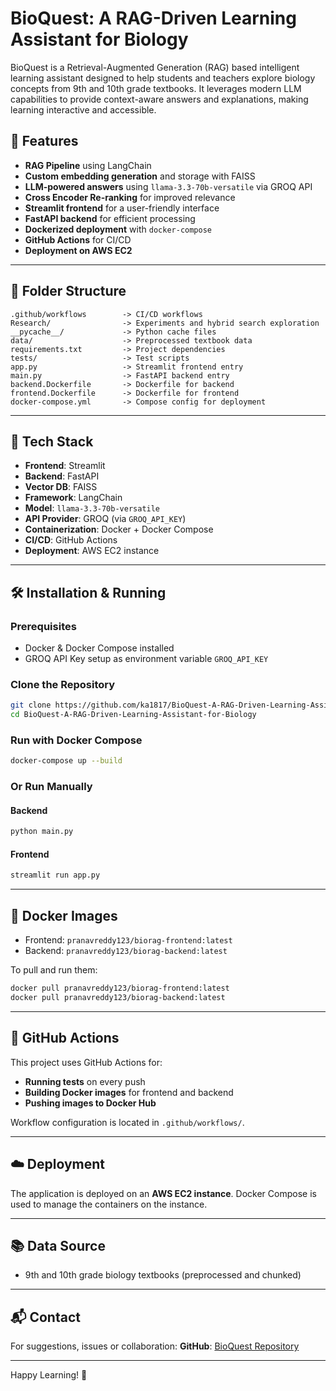 # BioQuest: A RAG-Driven Learning Assistant for Biology

BioQuest is a Retrieval-Augmented Generation (RAG) based intelligent learning assistant designed to help students and teachers explore biology concepts from 9th and 10th grade textbooks. It leverages modern LLM capabilities to provide context-aware answers and explanations, making learning interactive and accessible.

## 🚀 Features
- **RAG Pipeline** using LangChain
- **Custom embedding generation** and storage with FAISS
- **LLM-powered answers** using `llama-3.3-70b-versatile` via GROQ API
- **Cross Encoder Re-ranking** for improved relevance
- **Streamlit frontend** for a user-friendly interface
- **FastAPI backend** for efficient processing
- **Dockerized deployment** with `docker-compose`
- **GitHub Actions** for CI/CD
- **Deployment on AWS EC2**

---

## 📁 Folder Structure
```
.github/workflows        -> CI/CD workflows
Research/                -> Experiments and hybrid search exploration
__pycache__/             -> Python cache files
data/                    -> Preprocessed textbook data
requirements.txt         -> Project dependencies
tests/                   -> Test scripts
app.py                   -> Streamlit frontend entry
main.py                  -> FastAPI backend entry
backend.Dockerfile       -> Dockerfile for backend
frontend.Dockerfile      -> Dockerfile for frontend
docker-compose.yml       -> Compose config for deployment
```

---

## 🔧 Tech Stack
- **Frontend**: Streamlit
- **Backend**: FastAPI
- **Vector DB**: FAISS
- **Framework**: LangChain
- **Model**: `llama-3.3-70b-versatile`
- **API Provider**: GROQ (via `GROQ_API_KEY`)
- **Containerization**: Docker + Docker Compose
- **CI/CD**: GitHub Actions
- **Deployment**: AWS EC2 instance

---

## 🛠️ Installation & Running

### Prerequisites
- Docker & Docker Compose installed
- GROQ API Key setup as environment variable `GROQ_API_KEY`

### Clone the Repository
```bash
git clone https://github.com/ka1817/BioQuest-A-RAG-Driven-Learning-Assistant-for-Biology.git
cd BioQuest-A-RAG-Driven-Learning-Assistant-for-Biology
```

### Run with Docker Compose
```bash
docker-compose up --build
```

### Or Run Manually
#### Backend
```bash
python main.py
```
#### Frontend
```bash
streamlit run app.py
```

---

## 🐳 Docker Images
- Frontend: `pranavreddy123/biorag-frontend:latest`
- Backend: `pranavreddy123/biorag-backend:latest`

To pull and run them:
```bash
docker pull pranavreddy123/biorag-frontend:latest
docker pull pranavreddy123/biorag-backend:latest
```

---

## 🧪 GitHub Actions
This project uses GitHub Actions for:
- **Running tests** on every push
- **Building Docker images** for frontend and backend
- **Pushing images to Docker Hub**

Workflow configuration is located in `.github/workflows/`.

---

## ☁️ Deployment
The application is deployed on an **AWS EC2 instance**. Docker Compose is used to manage the containers on the instance.

---

## 📚 Data Source
- 9th and 10th grade biology textbooks (preprocessed and chunked)

---

## 📬 Contact
For suggestions, issues or collaboration:
**GitHub**: [BioQuest Repository](https://github.com/ka1817/BioQuest-A-RAG-Driven-Learning-Assistant-for-Biology)

---

Happy Learning! 🧬

